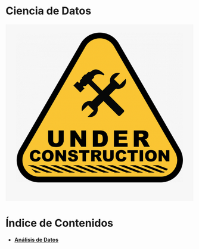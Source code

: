 # Ciencia de Datos

![Sección en construcción](../../images/icon_under-construction.png)

# Índice de Contenidos

- [**Análisis de Datos**](análisis%20de%20datos/README.md)